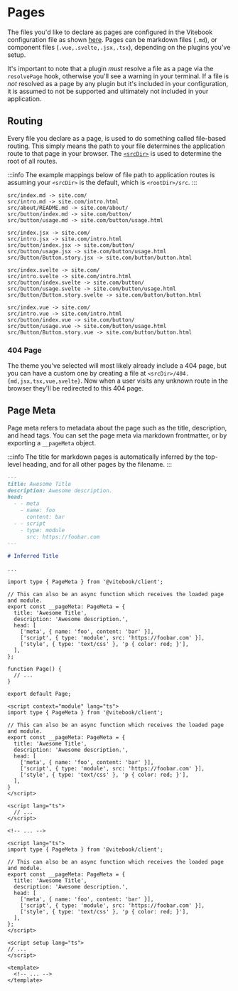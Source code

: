 <script>
import { Tabs, TabPanel } from '@vitebook/client/components/tabs';

const langs = ['Markdown', 'Preact', 'Svelte', 'Vue'];
</script>

# Pages

The files you'd like to declare as pages are configured in the Vitebook configuration file
as shown [here](../introduction/configuration.html#pages). Pages can be markdown files (`.md`),
or component files (`.vue,.svelte,.jsx,.tsx`), depending on the plugins you've setup.

It's important to note that a plugin _must_ resolve a file as a page via the `resolvePage` hook,
otherwise you'll see a warning in your terminal. If a file is _not_ resolved as a page by any
plugin but it's included in your configuration, it is assumed to not be supported and ultimately
not included in your application.

## Routing

Every file you declare as a page, is used to do something called file-based routing. This simply
means the path to your file determines the application route to that page in your browser. The
[`<srcDir>`](../introduction/configuration.html#directories) is used to determine the root of
all routes.

:::info
The example mappings below of file path to application routes is assuming your `<srcDir>` is
the default, which is `<rootDir>/src`.
:::

<Tabs values={langs} groupId="lang">
<TabPanel value="Markdown">

```
src/index.md -> site.com/
src/intro.md -> site.com/intro.html
src/about/README.md -> site.com/about/
src/button/index.md -> site.com/button/
src/button/usage.md -> site.com/button/usage.html
```

</TabPanel>

<TabPanel value="Preact">

```
src/index.jsx -> site.com/
src/intro.jsx -> site.com/intro.html
src/button/index.jsx -> site.com/button/
src/button/usage.jsx -> site.com/button/usage.html
src/Button/Button.story.jsx -> site.com/button/button.html
```

</TabPanel>

<TabPanel value="Svelte">

```
src/index.svelte -> site.com/
src/intro.svelte -> site.com/intro.html
src/button/index.svelte -> site.com/button/
src/button/usage.svelte -> site.com/button/usage.html
src/Button/Button.story.svelte -> site.com/button/button.html
```

</TabPanel>

<TabPanel value="Vue">

```
src/index.vue -> site.com/
src/intro.vue -> site.com/intro.html
src/button/index.vue -> site.com/button/
src/button/usage.vue -> site.com/button/usage.html
src/Button/Button.story.vue -> site.com/button/button.html
```

</TabPanel>
</Tabs>

### 404 Page

The theme you've selected will most likely already include a 404 page, but you can have a
custom one by creating a file at `<srcDir>/404.{md,jsx,tsx,vue,svelte}`. Now when
a user visits any unknown route in the browser they'll be redirected to this 404 page.

## Page Meta

Page meta refers to metadata about the page such as the title, description, and head tags. You
can set the page meta via markdown frontmatter, or by exporting a `__pageMeta` object.

:::info
The title for markdown pages is automatically inferred by the top-level heading, and for all other
pages by the filename.
:::

<Tabs values={langs} groupId="lang">
<TabPanel value="Markdown">

```md
---
title: Awesome Title
description: Awesome description.
head:
  - - meta
    - name: foo
      content: bar
  - - script
    - type: module
      src: https://foobar.com
---

# Inferred Title

...
```

</TabPanel>

<TabPanel value="Preact">

```tsx
import type { PageMeta } from '@vitebook/client';

// This can also be an async function which receives the loaded page and module.
export const __pageMeta: PageMeta = {
  title: 'Awesome Title',
  description: 'Awesome description.',
  head: [
    ['meta', { name: 'foo', content: 'bar' }],
    ['script', { type: 'module', src: 'https://foobar.com' }],
    ['style', { type: 'text/css' }, 'p { color: red; }'],
  ],
};

function Page() {
  // ...
}

export default Page;
```

</TabPanel>

<TabPanel value="Svelte">

```svelte
<script context="module" lang="ts">
import type { PageMeta } from '@vitebook/client';

// This can also be an async function which receives the loaded page and module.
export const __pageMeta: PageMeta = {
  title: 'Awesome Title',
  description: 'Awesome description.',
  head: [
    ['meta', { name: 'foo', content: 'bar' }],
    ['script', { type: 'module', src: 'https://foobar.com' }],
    ['style', { type: 'text/css' }, 'p { color: red; }'],
  ],
}
</script>

<script lang="ts">
  // ...
</script>

<!-- ... -->
```

</TabPanel>

<TabPanel value="Vue">

```vue
<script lang="ts">
import type { PageMeta } from '@vitebook/client';

// This can also be an async function which receives the loaded page and module.
export const __pageMeta: PageMeta = {
  title: 'Awesome Title',
  description: 'Awesome description.',
  head: [
    ['meta', { name: 'foo', content: 'bar' }],
    ['script', { type: 'module', src: 'https://foobar.com' }],
    ['style', { type: 'text/css' }, 'p { color: red; }'],
  ],
};
</script>

<script setup lang="ts">
// ...
</script>

<template>
  <!-- ... -->
</template>
```

</TabPanel>
</Tabs>
